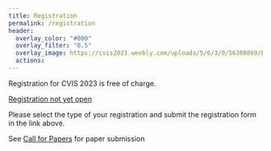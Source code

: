 ```yaml
---
title: Registration
permalink: /registration
header:
  overlay_color: "#000"
  overlay_filter: "0.5"
  overlay_image: https://cvis2021.weebly.com/uploads/5/6/3/0/56308869/background-images/236520036.jpg
  actions:
---
```


Registration for CVIS 2023 is free of charge.

 <!-- <a href="https://www.eventbrite.com/e/cvis2022-tickets-473430903577" class="btn btn--primary btn--large align-center" target="_blank" >Register Here</a> -->

 <a href="404.md" class="btn btn--primary btn--large align-center" target="_blank" >Registration not yet open</a>


Please select the type of your registration and submit the registration form in the link above.

See [Call for Papers](/call-for-papers) for paper submission